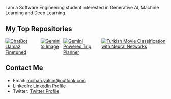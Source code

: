 I am a Software Engineering student interested in Generative AI, Machine Learning and Deep Learning.

## My Top Repositories
<div style="display: flex; justify-content: space-between;">
    <a href="https://github.com/g-hano/ChatBot-Llama2-Finetuned">
        <img src="https://github-readme-stats.vercel.app/api/pin/?username=g-hano&repo=ChatBot-Llama2-Finetuned&hide_title=true" alt="ChatBot Llama2 Finetuned">
    </a>
    <a href="https://github.com/g-hano/Gemini-to-Image">
        <img src="https://github-readme-stats.vercel.app/api/pin/?username=g-hano&repo=Gemini-to-Image&hide_title=true" alt="Gemini to Image">
    </a>
    <a href="https://github.com/g-hano/Gemini-Powered-Trip-Planner">
        <img src="https://github-readme-stats.vercel.app/api/pin/?username=g-hano&repo=Gemini-Powered-Trip-Planner&hide_title=true" alt="Gemini Powered Trip Planner">
    </a>
    <a href="https://github.com/g-hano/Turkish-Movie-Classification-with-Neural-Networks">
        <img src="https://github-readme-stats.vercel.app/api/pin/?username=g-hano&repo=Turkish-Movie-Classification-with-Neural-Networks&hide_title=true" alt="Turkish Movie Classification with Neural Networks">
    </a>
</div>

## Contact Me
- Email: mcihan.yalcin@outlook.com
- LinkedIn: [LinkedIn Profile](https://www.linkedin.com/in/chanyalcin)
- Twitter: [Twitter Profile](https://twitter.com/Chan__Ya)
